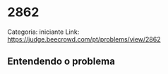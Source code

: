 # 2862

Categoria: iniciante
Link: https://judge.beecrowd.com/pt/problems/view/2862
## Entendendo o problema


